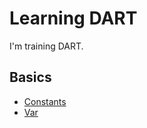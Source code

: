 # Learning DART

I'm training DART.

## Basics
* [Constants](basics/declaring.dart#L9)
* [Var](basics/variables.dart#L3)